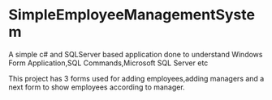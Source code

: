 # SimpleEmployeeManagementSystem
A simple c# and SQLServer based application done to understand Windows Form Application,SQL Commands,Microsoft SQL Server etc

This project has 3 forms used for adding employees,adding managers and a next form to show employees according to manager.

